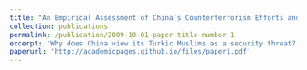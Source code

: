 ```yaml
---
title: "An Empirical Assessment of China’s Counterterrorism Efforts and Securitization of Turkic Muslims"
collection: publications
permalink: /publication/2009-10-01-paper-title-number-1
excerpt: 'Why does China view its Turkic Muslims as a security threat? Although scholars have written a good deal on China’s repression of minorities, the number of empirical studies about China’s ever-expanding incarceration and surveillance of Turkic Muslims is rather limited. To identify the reasons for China’s repressive policies, this article draws evidence from Xinjiang Victims Database that presents video testimonies of 8973 people whose family members and friends are in China’s prisons and detention camps. The evidence shows that China’s policies stem from a constructivist securitization approach where religion, culture and identity play central roles although the country frames its policies through a realist discourse on terrorism and security.'
paperurl: 'http://academicpages.github.io/files/paper1.pdf'
---
```

